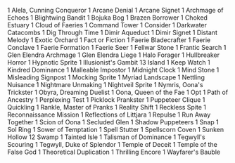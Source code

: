 1 Alela, Cunning Conqueror
1 Arcane Denial
1 Arcane Signet
1 Archmage of Echoes
1 Blightwing Bandit
1 Bojuka Bog
1 Brazen Borrower
1 Choked Estuary
1 Cloud of Faeries
1 Command Tower
1 Consider
1 Darkwater Catacombs
1 Dig Through Time
1 Dimir Aqueduct
1 Dimir Signet
1 Distant Melody
1 Exotic Orchard
1 Fact or Fiction
1 Faerie Bladecrafter
1 Faerie Conclave
1 Faerie Formation
1 Faerie Seer
1 Fellwar Stone
1 Frantic Search
1 Glen Elendra Archmage
1 Glen Elendra Liege
1 Halo Forager
1 Hullbreaker Horror
1 Hypnotic Sprite
1 Illusionist's Gambit
13 Island
1 Keep Watch
1 Kindred Dominance
1 Malleable Impostor
1 Midnight Clock
1 Mind Stone
1 Misleading Signpost
1 Mocking Sprite
1 Myriad Landscape
1 Nettling Nuisance
1 Nightmare Unmaking
1 Nightveil Sprite
1 Nymris, Oona's Trickster
1 Obyra, Dreaming Duelist
1 Oona, Queen of the Fae
1 Opt
1 Path of Ancestry
1 Perplexing Test
1 Picklock Prankster
1 Puppeteer Clique
1 Quickling
1 Rankle, Master of Pranks
1 Reality Shift
1 Reckless Spite
1 Reconnaissance Mission
1 Reflections of Littjara
1 Repulse
1 Run Away Together
1 Scion of Oona
1 Secluded Glen
1 Shadow Puppeteers
1 Snap
1 Sol Ring
1 Sower of Temptation
1 Spell Stutter
1 Spellscorn Coven
1 Sunken Hollow
12 Swamp
1 Tainted Isle
1 Talisman of Dominance
1 Tegwyll's Scouring
1 Tegwyll, Duke of Splendor
1 Temple of Deceit
1 Temple of the False God
1 Theoretical Duplication
1 Thrilling Encore
1 Wayfarer's Bauble